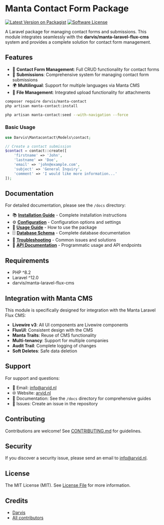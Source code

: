 # Manta Contact Form Package

[![Latest Version on Packagist](https://img.shields.io/packagist/v/darvis/manta-contact.svg?style=flat-square)](https://packagist.org/packages/darvis/manta-contact)
[![Software License](https://img.shields.io/badge/license-MIT-brightgreen.svg?style=flat-square)](LICENSE.md)

A Laravel package for managing contact forms and submissions. This module integrates seamlessly with the **darvis/manta-laravel-flux-cms** system and provides a complete solution for contact form management.

## Features

- 📝 **Contact Form Management**: Full CRUD functionality for contact forms
- 📨 **Submissions**: Comprehensive system for managing contact form submissions
- 🌍 **Multilingual**: Support for multiple languages via Manta CMS
- 📁 **File Management**: Integrated upload functionality for attachments

```bash
composer require darvis/manta-contact
php artisan manta-contact:install
```

```bash
php artisan manta-contact:seed --with-navigation --force
```

### Basic Usage

```php
use Darvis\Mantacontact\Models\contact;

// Create a contact submission
$contact = contact::create([
    'firstname' => 'John',
    'lastname' => 'Doe',
    'email' => 'john@example.com',
    'subject' => 'General Inquiry',
    'comment' => 'I would like more information...'
]);
```

## Documentation

For detailed documentation, please see the `/docs` directory:

- 📚 **[Installation Guide](docs/installation.md)** - Complete installation instructions
- ⚙️ **[Configuration](docs/configuration.md)** - Configuration options and settings
- 🚀 **[Usage Guide](docs/usage.md)** - How to use the package
- 🗄️ **[Database Schema](docs/database.md)** - Complete database documentation
- 🔧 **[Troubleshooting](docs/troubleshooting.md)** - Common issues and solutions
- 🔌 **[API Documentation](docs/api.md)** - Programmatic usage and API endpoints

## Requirements

- PHP ^8.2
- Laravel ^12.0
- darvis/manta-laravel-flux-cms

## Integration with Manta CMS

This module is specifically designed for integration with the Manta Laravel Flux CMS:

- **Livewire v3**: All UI components are Livewire components
- **FluxUI**: Consistent design with the CMS
- **Manta Traits**: Reuse of CMS functionality
- **Multi-tenancy**: Support for multiple companies
- **Audit Trail**: Complete logging of changes
- **Soft Deletes**: Safe data deletion

## Support

For support and questions:

- 📧 Email: info@arvid.nl
- 🌐 Website: [arvid.nl](https://arvid.nl)
- 📖 Documentation: See the `/docs` directory for comprehensive guides
- 🐛 Issues: Create an issue in the repository

## Contributing

Contributions are welcome! See [CONTRIBUTING.md](CONTRIBUTING.md) for guidelines.

## Security

If you discover a security issue, please send an email to info@arvid.nl.

## License

The MIT License (MIT). See [License File](LICENSE.md) for more information.

## Credits

- [Darvis](https://github.com/darvis)
- [All contributors](../../contributors)
